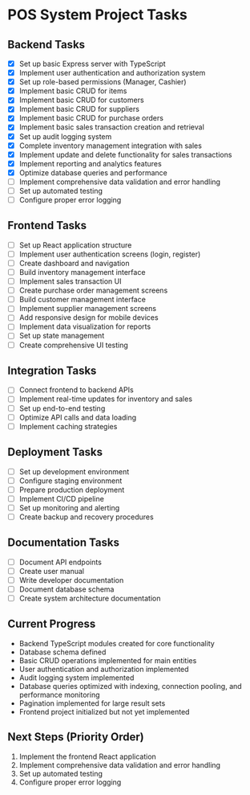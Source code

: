 # POS System Project Tasks

## Backend Tasks
- [x] Set up basic Express server with TypeScript
- [x] Implement user authentication and authorization system
- [x] Set up role-based permissions (Manager, Cashier)
- [x] Implement basic CRUD for items
- [x] Implement basic CRUD for customers
- [x] Implement basic CRUD for suppliers
- [x] Implement basic CRUD for purchase orders
- [x] Implement basic sales transaction creation and retrieval
- [x] Set up audit logging system
- [x] Complete inventory management integration with sales
- [x] Implement update and delete functionality for sales transactions
- [x] Implement reporting and analytics features
- [x] Optimize database queries and performance
- [ ] Implement comprehensive data validation and error handling
- [ ] Set up automated testing
- [ ] Configure proper error logging

## Frontend Tasks
- [ ] Set up React application structure
- [ ] Implement user authentication screens (login, register)
- [ ] Create dashboard and navigation
- [ ] Build inventory management interface
- [ ] Implement sales transaction UI
- [ ] Create purchase order management screens
- [ ] Build customer management interface
- [ ] Implement supplier management screens
- [ ] Add responsive design for mobile devices
- [ ] Implement data visualization for reports
- [ ] Set up state management
- [ ] Create comprehensive UI testing

## Integration Tasks
- [ ] Connect frontend to backend APIs
- [ ] Implement real-time updates for inventory and sales
- [ ] Set up end-to-end testing
- [ ] Optimize API calls and data loading
- [ ] Implement caching strategies

## Deployment Tasks
- [ ] Set up development environment
- [ ] Configure staging environment
- [ ] Prepare production deployment
- [ ] Implement CI/CD pipeline
- [ ] Set up monitoring and alerting
- [ ] Create backup and recovery procedures

## Documentation Tasks
- [ ] Document API endpoints
- [ ] Create user manual
- [ ] Write developer documentation
- [ ] Document database schema
- [ ] Create system architecture documentation

## Current Progress
- Backend TypeScript modules created for core functionality
- Database schema defined
- Basic CRUD operations implemented for main entities
- User authentication and authorization implemented
- Audit logging system implemented
- Database queries optimized with indexing, connection pooling, and performance monitoring
- Pagination implemented for large result sets
- Frontend project initialized but not yet implemented

## Next Steps (Priority Order)
1. Implement the frontend React application
2. Implement comprehensive data validation and error handling
3. Set up automated testing
4. Configure proper error logging

